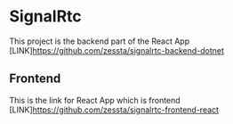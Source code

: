 # SignalRtc

This project is the backend part of the React App [LINK]https://github.com/zessta/signalrtc-backend-dotnet

## Frontend

This is the link for React App which is frontend [LINK]https://github.com/zessta/signalrtc-frontend-react
